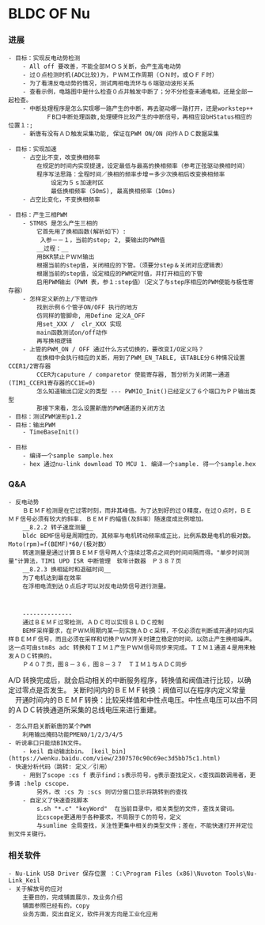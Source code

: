 # BLDC OF Nu

### 进展 
	- 目标：实现反电动势检测
		- All off 要改善，不能全部ＭＯＳ关断，会产生高电动势
		- 过０点检测时机(ADC比较)为，ＰＷＭ工作周期（ＯＮ时，或ＯＦＦ时）
		- 为了看清反电动势的情况，测试两相电流环与６端驱动波形关系
		- 查看示例，电路图中是什么检查０点并触发中断了；分不分检查未通电相，还是全部一起检查。
		- 中断处理程序是怎么实现哪一路产生的中断，再去驱动哪一路打开，还是workstep++
		　　　　ＦB口中断处理函数,处理硬件比较产生的中断信号，再相应设bHStatus相应的位置１:;
		- 新唐有没有ＡＤ触发采集功能, 保证在PWM ON/ON 间作ＡＤＣ数据采集
	
	- 目标：实现加速
		- 占空比不变，改变换相频率
			在规定的时间内实现提速，设定最低与最高的换相频率（参考正弦驱动换相时间）
			程序写法思路：全程时间／换相的频率步增＝多少次换相后改变换相频率
				设定为５ｓ加速时区
				最低换相频率（50mS), 最高换相频率（10ms)
		- 占空比变化，不变换相频率
				
	- 目标：产生三相PWM
		- STM8S 是怎么产生三相的
			它首先用了换相函数(解析如下）:
			 入参－－１，当前的step; 2, 要输出的PWM值
			__过程：__
			用BKR禁止ＰＷＭ输出
			根据当前的step值，关闭相应的下管。（须要分step＆关闭对应逻辑表）
			根据当前的step值，设定相应的PWM定时值，并打开相应的下管
			启用PWM输出（PWM 表，参１:step值）（定义了与step序相应的PWM使能与极性寄存器）
		- 怎样定义新的上/下管动作
			找到示例６个管子ON/OFF 执行的地方
			仿同样的管脚命, 用Define 定义A_OFF
			用set_XXX /  clr_XXX 实现
			main函数测试on/off动作
			再写换相逻辑	
		- 上管的PWM_ON / OFF 通过什么方式切换的，要改变I/O定义吗？
			在换相中会执行相应的关断，用到了PWM_EN_TABLE, 该TABLE分６种情况设置CCER1/2寄存器
			CCER为caputure / comparetor 使能寄存器, 暂分析为关闭第一通道(TIM1_CCER1寄存器的CC1E=0)
			怎么知道输出口定义的类型 --- PWMIO_Init()已经定义了６个端口为ＰＰ输出类型
			那接下来看，怎么设置新唐的PWM通道的关闭方法
	- 目标：测试PWM波形p1.2
	- 目标：输出PWM
		- TimeBaseInit()
		
	- 目标 
		- 编译一个sample sample.hex
		- hex 通过nu-link download TO MCU 1. 编译一个sample. 得一个sample.hex

### Q&A
	- 反电动势
		ＢＥＭＦ检测是在它过零时刻，而非其峰值。为了达到好的过０精度，在过０点时，ＢＥＭＦ信号必须有较大的斜率. ＢＥＭＦ的幅值(及斜率）随速度成比例增加。
		__8.2.2 转子速度测量__
		bldc BEMF信号是周期性的，其频率与电机转动频率成正比，比例系数是电机的极对数。Moto(rpm)=f(BEMF)*60/(极对数）
		转速测量是通过计算ＢＥＭＦ信号两人个连续过零点之间的时间间隔而得。"单步时间测量"计算法，TIM1 UPD ISR 中断管理　软年计数器　Ｐ３８７页
		__8.2.3 换相延时和退磁时间__
		为了电机达到最在效率
		在浮相电流到达０点后才可以对反电动势信号进行测量。		
		


		--------------
		通过ＢＥＭＦ过零检测，ＡＤＣ可以实现ＢＬＤＣ控制
		BEMF采样要求，在ＰＷＭ周期内某一刻实施ＡＤｃ采样，不仅必须在判断或开通时间内采样ＢＥＭＦ信号，而且必须在采样和切换ＰＷＭ开关时建立稳定的时间，以防止产生换相噪声。这一点可由stm8s adc 转换和ＴＩＭ１产生ＰＷＭ信号同步来完成。ＴＩＭ１通道４是用来触发ＡＤＣ转换的。
		Ｐ４０７页，图８－３６，图８－３７　ＴＩＭ１与ＡＤＣ同步
A/D 转换完成后，就会启动相关的中断服务程序，转换值和阀值进行比较，以确定过零点是否发生。
	  关断时间内的ＢＥＭＦ转换：阀值可以在程序内定义常量
	　开通时间内的ＢＥＭＦ转换：比较采样值和中性点电压。中性点电压可以由不同的ＡＤＣ转换通道所采集的总线电压来进行重建。

	 
	- 怎么开启关断新唐的某个PWM
		利用输出掩码功能PMEN0/1/2/3/4/5	
	- 听说串口只能烧BIN文件。
		- keil 自动输出bin。 [keil_bin](https://wenku.baidu.com/view/2307570c90c69ec3d5bb75c1.html)
	- 快速分析代码（跳转: 定义／引用）
		- 用到了scope :cs f 表示find；s表示符号，g表示查找定义，c查找函数调用者，更多请 :help cscope.
			另外，改 :cs 为 :scs 则切分窗口显示将跳转到的查找
		- 自定义了快速查找脚本
			s.sh "*.c" "keyWord"  在当前目录中，相关类型的文件，查找关键词。
			比cscope更通用于各种要求，不局限于Ｃ的符号，定义
			与sumlime 全局查找，关注性更集中相关的类型文件；差在，不能快速打开并定位到文件关键行。

### 相关软件
	- Nu-Link USB Driver 保存位置 ：C:\Program Files (x86)\Nuvoton Tools\Nu-Link_Keil
	- 关于解放号的应对
		主要目的，完成铺面展示，及业务介绍
		铺面参照已经有的，copy
		业务方面，突出自定义，软件开发方向是工业化应用 
